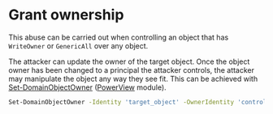 # Grant ownership

This abuse can be carried out when controlling an object that has `WriteOwner` or `GenericAll` over any object.

The attacker can update the owner of the target object. Once the object owner has been changed to a principal the attacker controls, the attacker may manipulate the object any way they see fit. This can be achieved with [Set-DomainObjectOwner](https://powersploit.readthedocs.io/en/latest/Recon/Set-DomainObjectOwner/) \([PowerView](https://github.com/PowerShellMafia/PowerSploit/blob/dev/Recon/PowerView.ps1) module\).

```bash
Set-DomainObjectOwner -Identity 'target_object' -OwnerIdentity 'controlled_principal'
```

